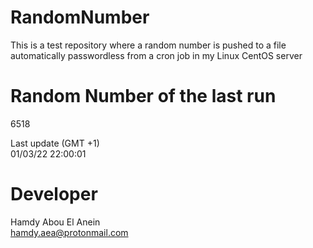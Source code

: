 # RandomNumber    
This is a test repository where a random number is pushed to a file automatically passwordless from a cron job in my Linux CentOS server    
# Random Number of the last run   
6518
      
Last update (GMT +1)    
01/03/22 22:00:01
# Developer    
Hamdy Abou El Anein   
hamdy.aea@protonmail.com
